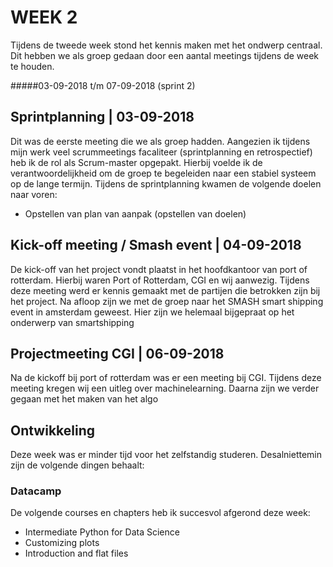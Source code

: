 # WEEK 2
Tijdens de tweede week stond het kennis maken met het ondwerp centraal. Dit hebben we als groep gedaan 
door een aantal meetings tijdens de week te houden. 

#####03-09-2018 t/m 07-09-2018 (sprint 2) 

## Sprintplanning | 03-09-2018
Dit was de eerste meeting die we als groep hadden. Aangezien ik tijdens mijn werk veel scrummeetings facaliteer 
(sprintplanning en retrospectief) heb ik de rol als Scrum-master opgepakt. Hierbij voelde ik de verantwoordelijkheid 
om de groep te begeleiden naar een stabiel systeem op de lange termijn. Tijdens de sprintplanning kwamen de volgende doelen naar voren:
- Opstellen van plan van aanpak (opstellen van doelen) 

## Kick-off meeting / Smash event | 04-09-2018
De kick-off van het project vondt plaatst in het hoofdkantoor van port of rotterdam. Hierbij waren Port of Rotterdam, CGI 
en wij aanwezig. Tijdens deze meeting werd er kennis gemaakt met de partijen die betrokken zijn bij het project.
Na afloop zijn we met de groep naar het SMASH smart shipping event in amsterdam geweest. Hier zijn we helemaal 
bijgepraat op het onderwerp van smartshipping


## Projectmeeting CGI |  06-09-2018
Na de kickoff bij port of rotterdam was er een meeting bij CGI. Tijdens deze meeting kregen wij een 
uitleg over machinelearning. Daarna zijn we verder gegaan met het maken van het algo


## Ontwikkeling
Deze week was er minder tijd voor het zelfstandig studeren. Desalniettemin zijn de volgende dingen behaalt:

### Datacamp
De volgende courses en chapters heb ik succesvol afgerond deze week:
- Intermediate Python for Data Science
- Customizing plots
- Introduction and flat files
